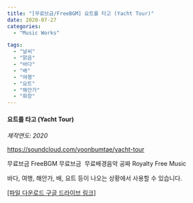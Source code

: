 ```yaml
---
title: "[무료브금/FreeBGM] 요트를 타고 (Yacht Tour)"
date: 2020-07-27
categories: 
  - "Music Works"

tags: 
  - "날씨"
  - "맑음"
  - "바다"
  - "배"
  - "여행"
  - "요트"
  - "해안가"
  - "화창"
---
```


#### **요트를 타고 (Yacht Tour)**

_제작연도: 2020_

https://soundcloud.com/yoonbumtae/yacht-tour

무료브금 FreeBGM 무료브금  무료배경음악 공짜 Royalty Free Music

바다, 여행, 해안가, 배, 요트 등이 나오는 상황에서 사용할 수 있습니다.

[\[파일 다운로드 구글 드라이브 링크\]](https://drive.google.com/drive/folders/1Kv20DEKKSeVxai6LDYXuPDqCXJeIKA8u)
